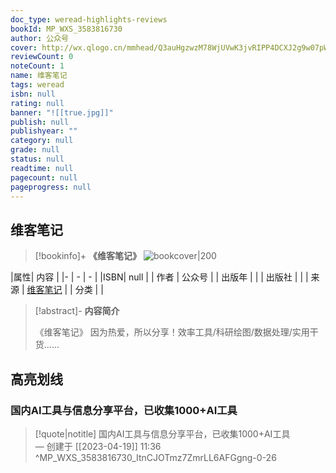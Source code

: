 ```yaml
---
doc_type: weread-highlights-reviews
bookId: MP_WXS_3583816730
author: 公众号
cover: http://wx.qlogo.cn/mmhead/Q3auHgzwzM78WjUVwK3jvRIPP4DCXJ2g9w07pWD1aUWhibxhoOTzfiag/0
reviewCount: 0
noteCount: 1
name: 维客笔记
tags: weread
isbn: null
rating: null
banner: "![[true.jpg]]"
publish: null
publishyear: ""
category: null
grade: null
status: null
readtime: null
pagecount: null
pageprogress: null
---
```


## 维客笔记

> [!bookinfo]+ **《维客笔记》**
> ![bookcover|200](http://wx.qlogo.cn/mmhead/Q3auHgzwzM78WjUVwK3jvRIPP4DCXJ2g9w07pWD1aUWhibxhoOTzfiag/0)
>
|属性| 内容                                       |
|- | - | - |
|ISBN| null  |
| 作者   | 公众号                         |
| 出版年 |    | 
| 出版社 |                        |
| 来源   | [维客笔记](https://weread.qq.com/web/) |
| 分类   |                         |

> [!abstract]- **内容简介**
> 
> 《维客笔记》
> 因为热爱，所以分享！效率工具/科研绘图/数据处理/实用干货......

## 高亮划线
### 国内AI工具与信息分享平台，已收集1000+AI工具

> [!quote|notitle] 
> 国内AI工具与信息分享平台，已收集1000+AI工具  
— 创建于 [[2023-04-19]] 11:36 ^MP_WXS_3583816730_ItnCJOTmz7ZmrLL6AFGgng-0-26


